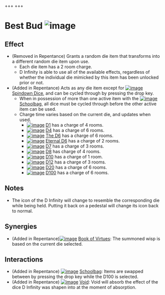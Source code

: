 +++
+++

 # Best Bud ![image](/image/Best_Bud.png) 


Effect
--------


* (Removed in Repentance) Grants a random die item that transforms into a different random die item upon use.
	+ Each die item has a 2 room charge.
	+ D Infinity is able to use all of the available effects, regardless of whether the individual die mimicked by this item has been unlocked prior or not.
* (Added in Repentance) Acts as any die item except for [![image](/image/Spindown_Dice.png)](/wiki/Spindown_Dice "Spindown Dice") [Spindown Dice](/wiki/Spindown_Dice "Spindown Dice"), and can be cycled through by pressing the drop key.
	+ When in possession of more than one active item with the [![image](/image/Schoolbag.png)](/wiki/Schoolbag "Schoolbag") [Schoolbag](/wiki/Schoolbag "Schoolbag"), all dice must be cycled through before the other active item can be used.
	+ Charge time varies based on the current die, and updates when used.
		- [![image](/image/D1.png)](/wiki/D1 "D1") [D1](/wiki/D1 "D1") has a charge of 4 rooms.
		- [![image](/image/D4.png)](/wiki/D4 "D4") [D4](/wiki/D4 "D4") has a charge of 6 rooms.
		- [![image](/image/The_D6.png)](/wiki/The_D6 "The D6") [The D6](/wiki/The_D6 "The D6") has a charge of 6 rooms.
		- [![image](/image/Eternal_D6.png)](/wiki/Eternal_D6 "Eternal D6") [Eternal D6](/wiki/Eternal_D6 "Eternal D6") has a charge of 2 rooms.
		- [![image](/image/D7.png)](/wiki/D7 "D7") [D7](/wiki/D7 "D7") has a charge of 3 rooms.
		- [![image](/image/D8.png)](/wiki/D8 "D8") [D8](/wiki/D8 "D8") has charge of 4 rooms.
		- [![image](/image/D10.png)](/wiki/D10 "D10") [D10](/wiki/D10 "D10") has a charge of 1 room.
		- [![image](/image/D12.png)](/wiki/D12 "D12") [D12](/wiki/D12 "D12") has a charge of 3 rooms.
		- [![image](/image/D20.png)](/wiki/D20 "D20") [D20](/wiki/D20 "D20") has a charge of 6 rooms.
		- [![image](/image/D100.png)](/wiki/D100 "D100") [D100](/wiki/D100 "D100") has a charge of 6 rooms.


Notes
-------


* The icon of the D Infinity will change to resemble the corresponding die while being held. Putting it back on a pedestal will change its icon back to normal.


Synergies
-----------


* (Added in Repentance)[![image](/image/Book_of_Virtues.png)](/wiki/Book_of_Virtues "Book of Virtues") [Book of Virtues](/wiki/Book_of_Virtues "Book of Virtues"): The summoned wisp is based on the current die selected.


Interactions
--------------


* (Added in Repentance) [![image](/image/Schoolbag.png)](/wiki/Schoolbag "Schoolbag") [Schoolbag](/wiki/Schoolbag "Schoolbag"): Items are swapped between by pressing the drop key while the D100 is selected.
* (Added in Repentance) [![image](/image/Void.png)](/wiki/Void "Void") [Void](/wiki/Void "Void"): Void will absorb the effect of the dice D Infinity was shapen into at the moment of absorption.


